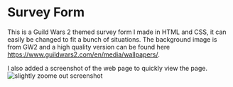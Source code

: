# Survey Form

This is a Guild Wars 2 themed survey form I made in HTML and CSS, it can easily be changed to fit a bunch of situations. The background image is from GW2 and a high quality version can be found here https://www.guildwars2.com/en/media/wallpapers/.

I also added a screenshot of the web page to quickly view the page.
![slightly zoome out screenshot](https://github.com/Chen-Prototypes/Web-Design/blob/main/Survey%20Form/Screenshot.png?raw=true)
